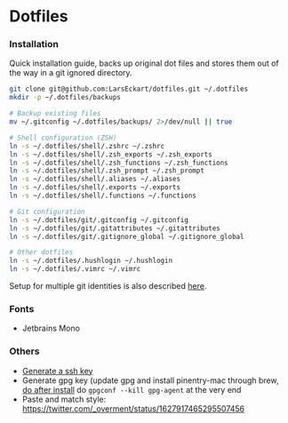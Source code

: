 # Dotfiles

### Installation

Quick installation guide, backs up original dot files and stores them out of the way in a git ignored directory.

```bash
git clone git@github.com:LarsEckart/dotfiles.git ~/.dotfiles
mkdir -p ~/.dotfiles/backups

# Backup existing files
mv ~/.gitconfig ~/.dotfiles/backups/ 2>/dev/null || true

# Shell configuration (ZSH)
ln -s ~/.dotfiles/shell/.zshrc ~/.zshrc
ln -s ~/.dotfiles/shell/.zsh_exports ~/.zsh_exports
ln -s ~/.dotfiles/shell/.zsh_functions ~/.zsh_functions
ln -s ~/.dotfiles/shell/.zsh_prompt ~/.zsh_prompt
ln -s ~/.dotfiles/shell/.aliases ~/.aliases
ln -s ~/.dotfiles/shell/.exports ~/.exports
ln -s ~/.dotfiles/shell/.functions ~/.functions

# Git configuration
ln -s ~/.dotfiles/git/.gitconfig ~/.gitconfig
ln -s ~/.dotfiles/git/.gitattributes ~/.gitattributes
ln -s ~/.dotfiles/git/.gitignore_global ~/.gitignore_global

# Other dotfiles
ln -s ~/.dotfiles/.hushlogin ~/.hushlogin
ln -s ~/.dotfiles/.vimrc ~/.vimrc
```

Setup for multiple git identities is also described [here](https://garrit.xyz/posts/2023-10-13-organizing-multiple-git-identities).

### Fonts

* Jetbrains Mono

### Others

* [Generate a ssh key](https://docs.github.com/en/github/authenticating-to-github/generating-a-new-ssh-key-and-adding-it-to-the-ssh-agent)
* Generate gpg key (update gpg and install pinentry-mac through brew, [do after install](https://www.reddit.com/r/emacs/comments/fe165f/pinentry_problems_in_osx/fjlpkqv/?utm_source=reddit&utm_medium=web2x&context=3) do `gpgconf --kill gpg-agent` at the very end
* Paste and match style: https://twitter.com/_overment/status/1627917465295507456
